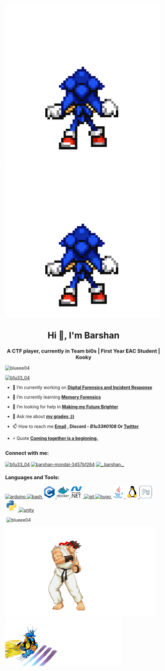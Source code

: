 ![](gifs/sonic.gif) ![](gifs/sonic.gif)                                                                           
<h1 align="center">Hi 👋, I'm Barshan</h1>
<h3 align="center">A CTF player, currently in Team bi0s | First Year EAC Student | Kooky</h3>

<p align="left"> <img src="https://komarev.com/ghpvc/?username=blueee04&label=Profile%20views&color=0e75b6&style=flat" alt="blueee04" /> </p> 

<p align="left"> <a href="https://twitter.com/b1u33_04" target="blank"><img src="https://img.shields.io/twitter/follow/b1u33_04?logo=twitter&style=for-the-badge" alt="b1u33_04" /></a> </p>

- 🔭 I’m currently working on **[Digital Forensics and Incident Response](https://www.crowdstrike.com/cybersecurity-101/digital-forensics-and-incident-response-dfir/)**

- 🌱 I’m currently learning **[Memory Forensics](https://stuxnet999.github.io/volatility/2020/08/18/Basics-of-Memory-Forensics.html)**

- 👯 I’m looking for help in **[Making my Future Brighter](https://www.youtube.com/watch?v=fx2Z5ZD_Rbo)**

- 💬 Ask me about **[my grades :))](https://www.youtube.com/watch?v=dQw4w9WgXcQ)**

- 📫 How to reach me **[Email](blueeeeee04@gmail.com) , Discord - *B1u33#0108* Or [Twitter](https://twitter.com/b1u33_04)**

- ⚡ Quote **[Coming together is a beginning.](https://www.youtube.com/watch?v=Y_PCjw5WKpo)** 

<h3 align="left">Connect with me:</h3>
<p align="left">
<a href="https://twitter.com/b1u33_04" target="blank"><img align="center" src="https://raw.githubusercontent.com/rahuldkjain/github-profile-readme-generator/master/src/images/icons/Social/twitter.svg" alt="b1u33_04" height="30" width="40" /></a>
<a href="https://linkedin.com/in/barshan-mondal-3457b1264" target="blank"><img align="center" src="https://raw.githubusercontent.com/rahuldkjain/github-profile-readme-generator/master/src/images/icons/Social/linked-in-alt.svg" alt="barshan-mondal-3457b1264" height="30" width="40" /></a>
<a href="https://instagram.com/_.barshan._" target="blank"><img align="center" src="https://raw.githubusercontent.com/rahuldkjain/github-profile-readme-generator/master/src/images/icons/Social/instagram.svg" alt="_.barshan._" height="30" width="40" /></a>
</p>

<h3 align="left">Languages and Tools:</h3>
<p align="left"> <a href="https://www.arduino.cc/" target="_blank" rel="noreferrer"> <img src="https://cdn.worldvectorlogo.com/logos/arduino-1.svg" alt="arduino" width="40" height="40"/> </a> <a href="https://www.gnu.org/software/bash/" target="_blank" rel="noreferrer"> <img src="https://www.vectorlogo.zone/logos/gnu_bash/gnu_bash-icon.svg" alt="bash" width="40" height="40"/> </a> <a href="https://www.cprogramming.com/" target="_blank" rel="noreferrer"> <img src="https://raw.githubusercontent.com/devicons/devicon/master/icons/c/c-original.svg" alt="c" width="40" height="40"/> </a> <a href="https://www.docker.com/" target="_blank" rel="noreferrer"> <img src="https://raw.githubusercontent.com/devicons/devicon/master/icons/docker/docker-original-wordmark.svg" alt="docker" width="40" height="40"/> </a> <a href="https://dotnet.microsoft.com/" target="_blank" rel="noreferrer"> <img src="https://raw.githubusercontent.com/devicons/devicon/master/icons/dot-net/dot-net-original-wordmark.svg" alt="dotnet" width="40" height="40"/> </a> <a href="https://git-scm.com/" target="_blank" rel="noreferrer"> <img src="https://www.vectorlogo.zone/logos/git-scm/git-scm-icon.svg" alt="git" width="40" height="40"/> </a> <a href="https://gohugo.io/" target="_blank" rel="noreferrer"> <img src="https://api.iconify.design/logos-hugo.svg" alt="hugo" width="40" height="40"/> </a> <a href="https://www.java.com" target="_blank" rel="noreferrer"> <img src="https://raw.githubusercontent.com/devicons/devicon/master/icons/java/java-original.svg" alt="java" width="40" height="40"/> </a> <a href="https://www.linux.org/" target="_blank" rel="noreferrer"> <img src="https://raw.githubusercontent.com/devicons/devicon/master/icons/linux/linux-original.svg" alt="linux" width="40" height="40"/> </a> <a href="https://www.photoshop.com/en" target="_blank" rel="noreferrer"> <img src="https://raw.githubusercontent.com/devicons/devicon/master/icons/photoshop/photoshop-line.svg" alt="photoshop" width="40" height="40"/> </a> <a href="https://www.python.org" target="_blank" rel="noreferrer"> <img src="https://raw.githubusercontent.com/devicons/devicon/master/icons/python/python-original.svg" alt="python" width="40" height="40"/> </a> <a href="https://unity.com/" target="_blank" rel="noreferrer"> <img src="https://www.vectorlogo.zone/logos/unity3d/unity3d-icon.svg" alt="unity" width="40" height="40"/> </a> </p>

<p>&nbsp;<img align="center" src="https://github-readme-stats.vercel.app/api?username=blueee04&show_icons=true&locale=en" alt="blueee04" /></p>

![](gifs/street-fighter.gif)  ![](gifs/wolverine.gif) 

